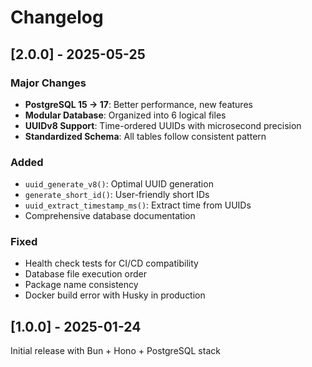 # Changelog

## [2.0.0] - 2025-05-25

### Major Changes
- **PostgreSQL 15 → 17**: Better performance, new features
- **Modular Database**: Organized into 6 logical files
- **UUIDv8 Support**: Time-ordered UUIDs with microsecond precision
- **Standardized Schema**: All tables follow consistent pattern

### Added
- `uuid_generate_v8()`: Optimal UUID generation
- `generate_short_id()`: User-friendly short IDs
- `uuid_extract_timestamp_ms()`: Extract time from UUIDs
- Comprehensive database documentation

### Fixed
- Health check tests for CI/CD compatibility
- Database file execution order
- Package name consistency
- Docker build error with Husky in production

## [1.0.0] - 2025-01-24

Initial release with Bun + Hono + PostgreSQL stack
